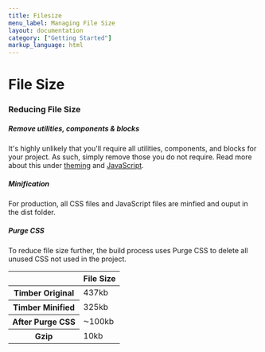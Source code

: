 ```yaml
---
title: Filesize
menu_label: Managing File Size
layout: documentation
category: ["Getting Started"]
markup_language: html
---
```


<div class="section-block">
  <div class="row pt-40 pt-md-40">
    <!-- Content Inner -->
    <div class="col w-9/12 w-md-full order-2 content-inner">
      <h1 class="font-light">File Size</h1>
      <h3 class="font-light">Reducing File Size</h3>
      <h5>Remove utilities, components &amp; blocks</h5>
      <p>It's highly unlikely that you'll require all utilities, components, and blocks for your project. As such, simply remove those you do not require. Read more about this under <a href="4-getting-started-theming.html">theming</a> and <a href="3-getting-started-javascript.html">JavaScript</a>.</p>
      <h5>Minification</h5>
      <p>For production, all CSS files and JavaScript files are minfied and ouput in the dist folder.</p>
      <h5>Purge CSS</h5>
      <p>To reduce file size further, the build process uses Purge CSS to delete all unused CSS not used in the project.</p>
      <!-- Classes -->
      <div class="table-scrollable">
        <table class="table size-md mb-0 rounded bg-white">
          <thead>
            <tr>
              <th></th>
              <th> File Size </th>
            </tr>
          </thead>
          <tbody class="font-mono">
            <tr>
              <th class="color-indigo">Timber Original</th>
              <td> 437kb </td>
            </tr>
            <tr>
              <th class="color-indigo">Timber Minified</th>
              <td> 325kb </td>
            </tr>
            <tr>
              <th class="color-indigo">After Purge CSS</th>
              <td> ⁓100kb </td>
            </tr>
            <tr>
              <th class="color-indigo">Gzip</th>
              <td> 10kb </td>
            </tr>
          </tbody>
        </table>
      </div>
      <!-- Classes End -->
    </div>
    <!-- Content Inner End -->
		<!-- {{ sidebar }} -->
  </div>
</div>
